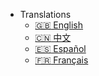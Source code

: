 - Translations
  - [:uk: English](/)
  - [:cn: 中文](/zh-cn/)
  - [:es: Español](/es/)
  - [:fr: Français](/fr-fr/)
